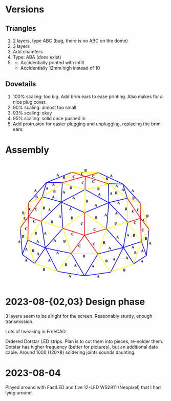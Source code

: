 Versions
========

Triangles
---------

1. 2 layers, type ABC (bug, there is no ABC on the dome)
1. 3 layers
1. Add chamfers
4. Type: ABA (*does* exist)
5. - Accidentially printed with infill
   - Accidentially 12mm high instead of 10

Dovetails
---------

1. 100% scaling: too big. Add brim ears to ease printing. Also makes for a nice plug cover.
2. 90% scaling: almost too small
3. 93% scaling: okay
4. 95% scaling: solid once pushed in
5. Add protrusion for easier plugging and unplugging, replacing the brim ears.


Assembly
========

![](resources/assembly.gif)



2023-08-{02,03} Design phase
=====

3 layers seem to be alright for the screen. Reasonably sturdy, enough transmission.

Lots of tweaking in FreeCAD.

Ordered Dotstar LED strips. Plan is to cut them into pieces, re-solder them.
Dotstar has higher frequency (better for pictures), but an additional data
cable. Around 1000 (120×8) soldering joints sounds daunting.

2023-08-04
==========

Played around with FastLED and five 12-LED WS2811 (Neopixel) that I had lying
around.
